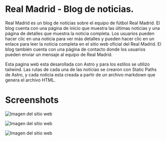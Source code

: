 
# Real Madrid - Blog de noticias.
Real Madrid es un blog de noticias sobre el equipo de fútbol Real Madrid. El blog cuenta con una página de inicio que muestra las últimas noticias y una página de detalles que muestra la noticia completa. Los usuarios pueden hacer clic en una noticia para ver más detalles y pueden hacer clic en un enlace para leer la noticia completa en el sitio web oficial del Real Madrid. El blog también cuenta con una página de contacto donde los usuarios pueden enviar un mensaje al equipo de Real Madrid.

Esta pagina web esta desarollada con Astro y para los estilos se utilizo tailwind. Las rutas de cada una de las noticias se crearon con Static Paths de Astro, y cada noticia esta creada a partir de un archivo markdown que genera el archivo HTML. 


# Screenshots

![Imagen del sitio web](https://github.com/Jayslen/real-madrid-landing-page/assets/122827918/bc4cfd50-ea4a-4c6d-a376-2bb821d9a6a1)

![Imagen del sitio web](https://github.com/Jayslen/real-madrid-landing-page/assets/122827918/5036d838-8618-4647-bda4-a6e9acd71ccf)

![Imagen del sitio web](https://github.com/Jayslen/real-madrid-landing-page/assets/122827918/08b26466-94ff-4226-8314-cd0d5acfb3f1)

